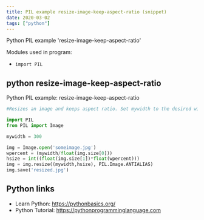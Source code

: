 ```yaml
---
title: PIL example resize-image-keep-aspect-ratio (snippet)
date: 2020-03-02
tags: ["python"]
---
```

Python PIL example 'resize-image-keep-aspect-ratio'


Modules used in program: 
* `import PIL`

## python resize-image-keep-aspect-ratio

Python PIL example: resize-image-keep-aspect-ratio

```python
#Resizes an image and keeps aspect ratio. Set mywidth to the desired with in pixels.

import PIL
from PIL import Image

mywidth = 300

img = Image.open('someimage.jpg')
wpercent = (mywidth/float(img.size[0]))
hsize = int((float(img.size[1])*float(wpercent)))
img = img.resize((mywidth,hsize), PIL.Image.ANTIALIAS)
img.save('resized.jpg')

```

## Python links

- Learn Python: https://pythonbasics.org/
- Python Tutorial: https://pythonprogramminglanguage.com
